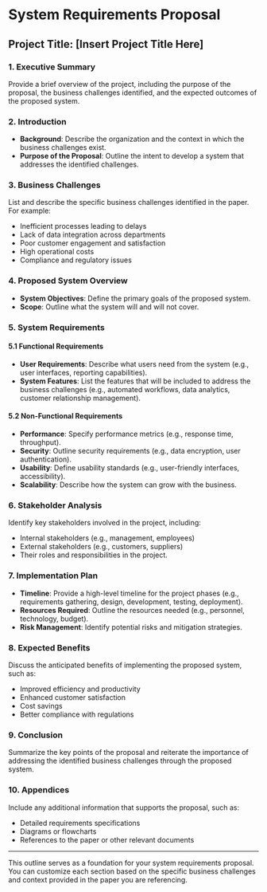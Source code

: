 # System Requirements Proposal

## Project Title: [Insert Project Title Here]

### 1. Executive Summary
Provide a brief overview of the project, including the purpose of the proposal, the business challenges identified, and the expected outcomes of the proposed system.

### 2. Introduction
- **Background**: Describe the organization and the context in which the business challenges exist.
- **Purpose of the Proposal**: Outline the intent to develop a system that addresses the identified challenges.

### 3. Business Challenges
List and describe the specific business challenges identified in the paper. For example:
- Inefficient processes leading to delays
- Lack of data integration across departments
- Poor customer engagement and satisfaction
- High operational costs
- Compliance and regulatory issues

### 4. Proposed System Overview
- **System Objectives**: Define the primary goals of the proposed system.
- **Scope**: Outline what the system will and will not cover.

### 5. System Requirements
#### 5.1 Functional Requirements
- **User Requirements**: Describe what users need from the system (e.g., user interfaces, reporting capabilities).
- **System Features**: List the features that will be included to address the business challenges (e.g., automated workflows, data analytics, customer relationship management).

#### 5.2 Non-Functional Requirements
- **Performance**: Specify performance metrics (e.g., response time, throughput).
- **Security**: Outline security requirements (e.g., data encryption, user authentication).
- **Usability**: Define usability standards (e.g., user-friendly interfaces, accessibility).
- **Scalability**: Describe how the system can grow with the business.

### 6. Stakeholder Analysis
Identify key stakeholders involved in the project, including:
- Internal stakeholders (e.g., management, employees)
- External stakeholders (e.g., customers, suppliers)
- Their roles and responsibilities in the project.

### 7. Implementation Plan
- **Timeline**: Provide a high-level timeline for the project phases (e.g., requirements gathering, design, development, testing, deployment).
- **Resources Required**: Outline the resources needed (e.g., personnel, technology, budget).
- **Risk Management**: Identify potential risks and mitigation strategies.

### 8. Expected Benefits
Discuss the anticipated benefits of implementing the proposed system, such as:
- Improved efficiency and productivity
- Enhanced customer satisfaction
- Cost savings
- Better compliance with regulations

### 9. Conclusion
Summarize the key points of the proposal and reiterate the importance of addressing the identified business challenges through the proposed system.

### 10. Appendices
Include any additional information that supports the proposal, such as:
- Detailed requirements specifications
- Diagrams or flowcharts
- References to the paper or other relevant documents

---

This outline serves as a foundation for your system requirements proposal. You can customize each section based on the specific business challenges and context provided in the paper you are referencing.